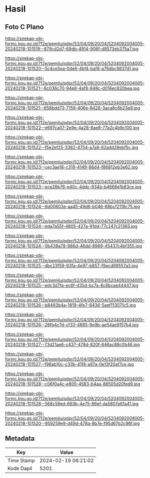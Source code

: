 # Hasil

## Foto C Plano

https://sirekap-obj-formc.kpu.go.id/7f2e/pemilu/pdpr/52/04/09/20/04/5204092004005-20240218-101519--879cd2d7-69db-4914-906f-d8573eb375a7.jpg

https://sirekap-obj-formc.kpu.go.id/7f2e/pemilu/pdpr/52/04/09/20/04/5204092004005-20240218-101520--5c4ce5ea-0de6-4bf4-baf8-a76dbc9837d1.jpg

https://sirekap-obj-formc.kpu.go.id/7f2e/pemilu/pdpr/52/04/09/20/04/5204092004005-20240218-101521--8c036c70-94e8-4af8-848c-d016ec820bea.jpg

https://sirekap-obj-formc.kpu.go.id/7f2e/pemilu/pdpr/52/04/09/20/04/5204092004005-20240218-101521--658bdd73-7159-406e-8428-3aca8c6b23e9.jpg

https://sirekap-obj-formc.kpu.go.id/7f2e/pemilu/pdpr/52/04/09/20/04/5204092004005-20240218-101522--e697ca07-2e9e-4a28-8ae8-77a2c4b9c100.jpg

https://sirekap-obj-formc.kpu.go.id/7f2e/pemilu/pdpr/52/04/09/20/04/5204092004005-20240218-101522--f5e2ef25-3362-4754-a7a8-62add28ebf5c.jpg

https://sirekap-obj-formc.kpu.go.id/7f2e/pemilu/pdpr/52/04/09/20/04/5204092004005-20240218-101523--cec3ae18-c319-4149-86d4-f86812eb3e62.jpg

https://sirekap-obj-formc.kpu.go.id/7f2e/pemilu/pdpr/52/04/09/20/04/5204092004005-20240218-101523--ece28b76-e40c-4ddc-934b-b4666e1b83ce.jpg

https://sirekap-obj-formc.kpu.go.id/7f2e/pemilu/pdpr/52/04/09/20/04/5204092004005-20240218-101524--6d00603e-aa45-49d6-b046-88bcf2118c75.jpg

https://sirekap-obj-formc.kpu.go.id/7f2e/pemilu/pdpr/52/04/09/20/04/5204092004005-20240218-101524--eda7a55f-4805-427a-91dd-77c247c21365.jpg

https://sirekap-obj-formc.kpu.go.id/7f2e/pemilu/pdpr/52/04/09/20/04/5204092004005-20240218-101524--0b438a78-986d-46dd-8969-45437c4bf355.jpg

https://sirekap-obj-formc.kpu.go.id/7f2e/pemilu/pdpr/52/04/09/20/04/5204092004005-20240218-101525--dbc23f59-93fa-4e97-b857-f9ecd69557a3.jpg

https://sirekap-obj-formc.kpu.go.id/7f2e/pemilu/pdpr/52/04/09/20/04/5204092004005-20240218-101525--edc3d7fa-ec6f-435d-bc7a-8c6bcae44447.jpg

https://sirekap-obj-formc.kpu.go.id/7f2e/pemilu/pdpr/52/04/09/20/04/5204092004005-20240218-101526--b8493b4a-1819-4fe7-8436-5aef113071c5.jpg

https://sirekap-obj-formc.kpu.go.id/7f2e/pemilu/pdpr/52/04/09/20/04/5204092004005-20240218-101526--28fb4c7d-cf33-4865-9e9b-ae54ae9157b4.jpg

https://sirekap-obj-formc.kpu.go.id/7f2e/pemilu/pdpr/52/04/09/20/04/5204092004005-20240218-101527--73d21ae6-c437-478d-820f-846ac88c0b46.jpg

https://sirekap-obj-formc.kpu.go.id/7f2e/pemilu/pdpr/52/04/09/20/04/5204092004005-20240218-101527--f96ab10c-c33b-41f8-a97a-0e13f20af7ce.jpg

https://sirekap-obj-formc.kpu.go.id/7f2e/pemilu/pdpr/52/04/09/20/04/5204092004005-20240218-101528--c06f0a4c-e805-4583-b4aa-88505d20fed9.jpg

https://sirekap-obj-formc.kpu.go.id/7f2e/pemilu/pdpr/52/04/09/20/04/5204092004005-20240218-101528--568c59ed-693b-4e75-86ef-da5807a61a41.jpg

https://sirekap-obj-formc.kpu.go.id/7f2e/pemilu/pdpr/52/04/09/20/04/5204092004005-20240218-101520--959259e9-d49d-478a-8b7e-f95d67b2c96f.jpg


## Metadata

| Key        | Value               |
| ---------- | ------------------- |
| Time Stamp | 2024-02-19 06:21:02 |
| Kode Dapil | 5201                |



